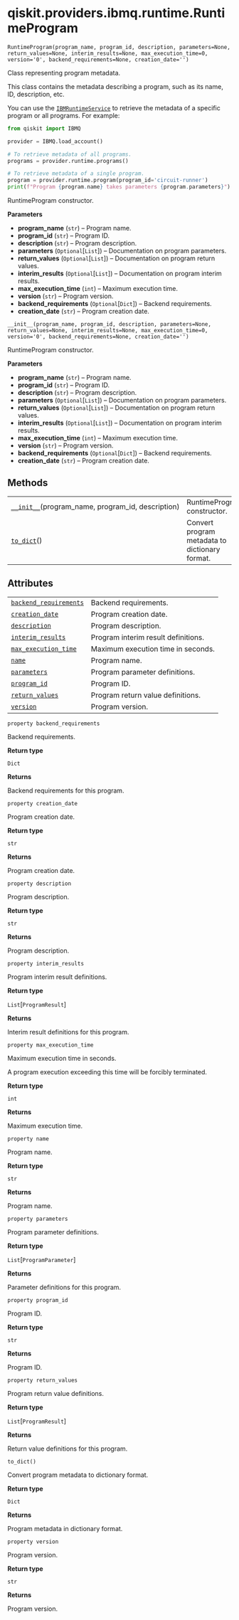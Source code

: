 # qiskit.providers.ibmq.runtime.RuntimeProgram

<span id="undefined" />

`RuntimeProgram(program_name, program_id, description, parameters=None, return_values=None, interim_results=None, max_execution_time=0, version='0', backend_requirements=None, creation_date='')`

Class representing program metadata.

This class contains the metadata describing a program, such as its name, ID, description, etc.

You can use the [`IBMRuntimeService`](qiskit.providers.ibmq.runtime.IBMRuntimeService#qiskit.providers.ibmq.runtime.IBMRuntimeService "qiskit.providers.ibmq.runtime.IBMRuntimeService") to retrieve the metadata of a specific program or all programs. For example:

```python
from qiskit import IBMQ

provider = IBMQ.load_account()

# To retrieve metadata of all programs.
programs = provider.runtime.programs()

# To retrieve metadata of a single program.
program = provider.runtime.program(program_id='circuit-runner')
print(f"Program {program.name} takes parameters {program.parameters}")
```

RuntimeProgram constructor.

**Parameters**

*   **program\_name** (`str`) – Program name.
*   **program\_id** (`str`) – Program ID.
*   **description** (`str`) – Program description.
*   **parameters** (`Optional`\[`List`]) – Documentation on program parameters.
*   **return\_values** (`Optional`\[`List`]) – Documentation on program return values.
*   **interim\_results** (`Optional`\[`List`]) – Documentation on program interim results.
*   **max\_execution\_time** (`int`) – Maximum execution time.
*   **version** (`str`) – Program version.
*   **backend\_requirements** (`Optional`\[`Dict`]) – Backend requirements.
*   **creation\_date** (`str`) – Program creation date.

<span id="undefined" />

`__init__(program_name, program_id, description, parameters=None, return_values=None, interim_results=None, max_execution_time=0, version='0', backend_requirements=None, creation_date='')`

RuntimeProgram constructor.

**Parameters**

*   **program\_name** (`str`) – Program name.
*   **program\_id** (`str`) – Program ID.
*   **description** (`str`) – Program description.
*   **parameters** (`Optional`\[`List`]) – Documentation on program parameters.
*   **return\_values** (`Optional`\[`List`]) – Documentation on program return values.
*   **interim\_results** (`Optional`\[`List`]) – Documentation on program interim results.
*   **max\_execution\_time** (`int`) – Maximum execution time.
*   **version** (`str`) – Program version.
*   **backend\_requirements** (`Optional`\[`Dict`]) – Backend requirements.
*   **creation\_date** (`str`) – Program creation date.

## Methods

|                                                                                                                                                                       |                                                |
| --------------------------------------------------------------------------------------------------------------------------------------------------------------------- | ---------------------------------------------- |
| [`__init__`](#qiskit.providers.ibmq.runtime.RuntimeProgram.__init__ "qiskit.providers.ibmq.runtime.RuntimeProgram.__init__")(program\_name, program\_id, description) | RuntimeProgram constructor.                    |
| [`to_dict`](#qiskit.providers.ibmq.runtime.RuntimeProgram.to_dict "qiskit.providers.ibmq.runtime.RuntimeProgram.to_dict")()                                           | Convert program metadata to dictionary format. |

## Attributes

|                                                                                                                                                                  |                                     |
| ---------------------------------------------------------------------------------------------------------------------------------------------------------------- | ----------------------------------- |
| [`backend_requirements`](#qiskit.providers.ibmq.runtime.RuntimeProgram.backend_requirements "qiskit.providers.ibmq.runtime.RuntimeProgram.backend_requirements") | Backend requirements.               |
| [`creation_date`](#qiskit.providers.ibmq.runtime.RuntimeProgram.creation_date "qiskit.providers.ibmq.runtime.RuntimeProgram.creation_date")                      | Program creation date.              |
| [`description`](#qiskit.providers.ibmq.runtime.RuntimeProgram.description "qiskit.providers.ibmq.runtime.RuntimeProgram.description")                            | Program description.                |
| [`interim_results`](#qiskit.providers.ibmq.runtime.RuntimeProgram.interim_results "qiskit.providers.ibmq.runtime.RuntimeProgram.interim_results")                | Program interim result definitions. |
| [`max_execution_time`](#qiskit.providers.ibmq.runtime.RuntimeProgram.max_execution_time "qiskit.providers.ibmq.runtime.RuntimeProgram.max_execution_time")       | Maximum execution time in seconds.  |
| [`name`](#qiskit.providers.ibmq.runtime.RuntimeProgram.name "qiskit.providers.ibmq.runtime.RuntimeProgram.name")                                                 | Program name.                       |
| [`parameters`](#qiskit.providers.ibmq.runtime.RuntimeProgram.parameters "qiskit.providers.ibmq.runtime.RuntimeProgram.parameters")                               | Program parameter definitions.      |
| [`program_id`](#qiskit.providers.ibmq.runtime.RuntimeProgram.program_id "qiskit.providers.ibmq.runtime.RuntimeProgram.program_id")                               | Program ID.                         |
| [`return_values`](#qiskit.providers.ibmq.runtime.RuntimeProgram.return_values "qiskit.providers.ibmq.runtime.RuntimeProgram.return_values")                      | Program return value definitions.   |
| [`version`](#qiskit.providers.ibmq.runtime.RuntimeProgram.version "qiskit.providers.ibmq.runtime.RuntimeProgram.version")                                        | Program version.                    |

<span id="undefined" />

`property backend_requirements`

Backend requirements.

**Return type**

`Dict`

**Returns**

Backend requirements for this program.

<span id="undefined" />

`property creation_date`

Program creation date.

**Return type**

`str`

**Returns**

Program creation date.

<span id="undefined" />

`property description`

Program description.

**Return type**

`str`

**Returns**

Program description.

<span id="undefined" />

`property interim_results`

Program interim result definitions.

**Return type**

`List`\[`ProgramResult`]

**Returns**

Interim result definitions for this program.

<span id="undefined" />

`property max_execution_time`

Maximum execution time in seconds.

A program execution exceeding this time will be forcibly terminated.

**Return type**

`int`

**Returns**

Maximum execution time.

<span id="undefined" />

`property name`

Program name.

**Return type**

`str`

**Returns**

Program name.

<span id="undefined" />

`property parameters`

Program parameter definitions.

**Return type**

`List`\[`ProgramParameter`]

**Returns**

Parameter definitions for this program.

<span id="undefined" />

`property program_id`

Program ID.

**Return type**

`str`

**Returns**

Program ID.

<span id="undefined" />

`property return_values`

Program return value definitions.

**Return type**

`List`\[`ProgramResult`]

**Returns**

Return value definitions for this program.

<span id="undefined" />

`to_dict()`

Convert program metadata to dictionary format.

**Return type**

`Dict`

**Returns**

Program metadata in dictionary format.

<span id="undefined" />

`property version`

Program version.

**Return type**

`str`

**Returns**

Program version.
